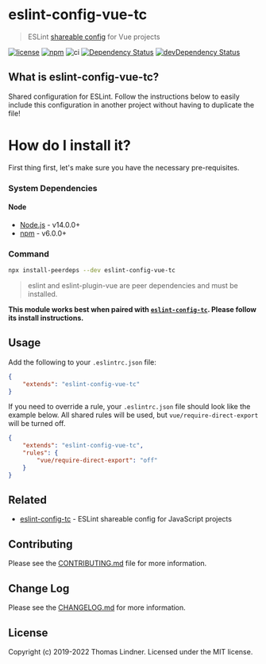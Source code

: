 # eslint-config-vue-tc

> ESLint [shareable config](http://eslint.org/docs/developer-guide/shareable-configs.html) for Vue projects

[![license](https://img.shields.io/github/license/tclindner/eslint-config-vue-tc.svg?maxAge=2592000&style=flat-square)](https://github.com/tclindner/eslint-config-vue-tc/blob/master/LICENSE)
[![npm](https://img.shields.io/npm/v/eslint-config-vue-tc.svg?maxAge=2592000?style=flat-square)](https://www.npmjs.com/package/eslint-config-vue-tc)
![ci](https://github.com/tclindner/eslint-config-vue-tc/workflows/ci/badge.svg?branch=master)
[![Dependency Status](https://david-dm.org/tclindner/eslint-config-vue-tc.svg?style=flat-square)](https://david-dm.org/tclindner/eslint-config-vue-tc)
[![devDependency Status](https://david-dm.org/tclindner/eslint-config-vue-tc/dev-status.svg?style=flat-square)](https://david-dm.org/tclindner/eslint-config-vue-tc#info=devDependencies)

## What is eslint-config-vue-tc?

Shared configuration for ESLint. Follow the instructions below to easily include this configuration in another project without having to duplicate the file!

# How do I install it?

First thing first, let's make sure you have the necessary pre-requisites.

### System Dependencies

#### Node

* [Node.js](https://nodejs.org/) - v14.0.0+
* [npm](http://npmjs.com) - v6.0.0+

### Command

```bash
npx install-peerdeps --dev eslint-config-vue-tc
```

> eslint and eslint-plugin-vue are peer dependencies and must be installed.

**This module works best when paired with [`eslint-config-tc`](https://github.com/tclindner/eslint-config-tc). Please follow its install instructions.**

## Usage

Add the following to your `.eslintrc.json` file:

```json
{
	"extends": "eslint-config-vue-tc"
}
```

If you need to override a rule, your `.eslintrc.json` file should look like the example below. All shared rules will be used, but `vue/require-direct-export` will be turned off.

```json
{
	"extends": "eslint-config-vue-tc",
	"rules": {
		"vue/require-direct-export": "off"
	}
}
```

## Related

- [eslint-config-tc](https://github.com/tclindner/eslint-config-tc) - ESLint shareable config for JavaScript projects

## Contributing

Please see the [CONTRIBUTING.md](CONTRIBUTING.md) file for more information.

## Change Log

Please see the [CHANGELOG.md](CHANGELOG.md) for more information.

## License

Copyright (c) 2019-2022 Thomas Lindner. Licensed under the MIT license.
